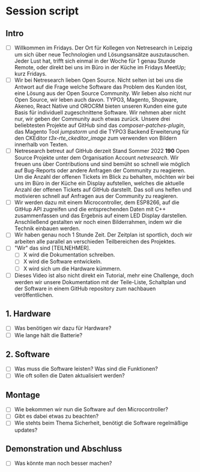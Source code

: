 # Session script

## Intro

- [ ] Willkommen im Fridays. Der Ort für Kollegen von Netresearch in Leipzig um sich über neue Technologien und Lösungsansätze auszutauschen. Jeder Lust hat, trifft sich einmal in der Woche für 1 genau Stunde Remote, oder direkt bei uns im Büro in der Küche im Fridays MeetUp; kurz Fridays.
- [ ] Wir bei Netresearch lieben Open Source. Nicht selten ist bei uns die Antwort auf die Frage welche Software das Problem des Kunden löst, eine Lösung aus der Open Source Community. Wir lieben also nicht nur Open Source, wir leben auch davon. TYPO3, Magento, Shopware, Akeneo, React Native und OROCRM bieten unseren Kunden eine gute Basis für individuell zugeschnittene Software. Wir nehmen aber nicht nur, wir geben der Community auch etwas zurück. Unsere drei beliebtesten Projekte auf GitHub sind das *composer-patches-plugin*, das Magento Tool  *jumpstorm* und die TYPO3 Backend Erweiterung für den CKEditor *t3x-rte_ckeditor_image* zum verwenden von Bildern innerhalb von Texten.
- [ ] Netresearch betreut auf GitHub derzeit Stand Sommer 2022 **190** Open Source Projekte unter dem Organisation Account *netresearch*. Wir freuen uns über Contributions und sind bemüht so schnell wie möglich auf Bug-Reports oder andere Anfragen der Community zu reagieren. Um die Anzahl der offenen Tickets im Blick zu behalten, möchten wir bei uns im Büro in der Küche ein Display aufstellen, welches die aktuelle Anzahl der offenen Tickets auf GitHub darstellt. Das soll uns helfen und motivieren schnell auf Anfragen aus der Community zu reagieren.
- [ ] Wir werden dazu mit einem Microcontroller, dem ESP8266, auf die GitHup API zugreifen und die entsprechenden Daten mit C++ zusammenfassen und das Ergebnis auf einem LED Display darstellen. Anschließend gestalten wir noch einen Bilderrahmen, indem wir die Technik einbauen werden.
- [ ] Wir haben genau noch 1 Stunde Zeit. Der Zeitplan ist sportlich, doch wir arbeiten alle parallel an verschieden Teilbereichen des Projektes.
- [ ] "Wir" das sind [TEILNEHMER].
  - [ ] X wird die Dokumentation schreiben.
  - [ ] X wird die Software entwickeln.
  - [ ] X wird sich um die Hardware kümmern.
- [ ] Dieses Video ist also nicht direkt ein Tutorial, mehr eine Challenge, doch werden wir unsere Dokumentation mit der Teile-Liste, Schaltplan und der Software in einem GitHub repository zum nachbauen veröffentlichen.

## 1. Hardware

- [ ] Was benötigen wir dazu für Hardware?
- [ ] Wie lange hält die Batterie?

## 2. Software

- [ ] Was muss die Software leisten? Was sind die Funktionen?
- [ ] Wie oft sollen die Daten aktualisiert werden?

## Montage

- [ ] Wie bekommen wir nun die Software auf den Microcontroller?
- [ ] Gibt es dabei etwas zu beachten?
- [ ] Wie stehts beim Thema Sicherheit, benötigt die Software regelmäßige updates?

## Demonstration und Abschluss

- [ ] Was könnte man noch besser machen?
